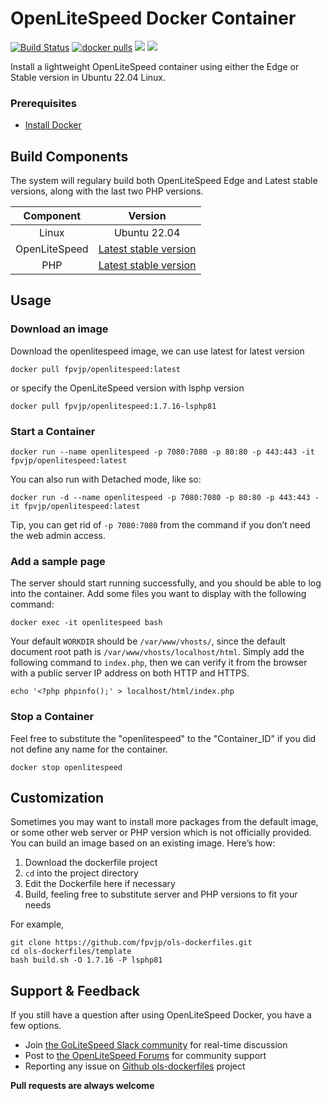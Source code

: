 # OpenLiteSpeed Docker Container
[![Build Status](https://github.com/fpvjp/ols-dockerfiles/workflows/docker-build/badge.svg)](https://github.com/fpvjp/ols-dockerfiles/actions/new)
[![docker pulls](https://img.shields.io/docker/pulls/fpvjp/openlitespeed?style=flat&color=blue)](https://hub.docker.com/r/fpvjp/openlitespeed)
[<img src="https://img.shields.io/badge/slack-LiteSpeed-blue.svg?logo=slack">](fpvjp.com/slack) 
[<img src="https://img.shields.io/twitter/follow/fpvjp.svg?label=Follow&style=social">](https://twitter.com/fpvjp)

Install a lightweight OpenLiteSpeed container using either the Edge or Stable version in Ubuntu 22.04 Linux.

### Prerequisites
*  [Install Docker](https://www.docker.com/)

## Build Components
The system will regulary build both OpenLiteSpeed Edge and Latest stable versions, along with the last two PHP versions.

|Component|Version|
| :-------------: | :-------------: |
|Linux|Ubuntu 22.04|
|OpenLiteSpeed|[Latest stable version](https://openlitespeed.org/release-log/version-1-7-x)|
|PHP|[Latest stable version](http://rpms.fpvjp.com/debian/)|

## Usage
### Download an image
Download the openlitespeed image, we can use latest for latest version
```
docker pull fpvjp/openlitespeed:latest
```
or specify the OpenLiteSpeed version with lsphp version
```
docker pull fpvjp/openlitespeed:1.7.16-lsphp81
```
### Start a Container
```
docker run --name openlitespeed -p 7080:7080 -p 80:80 -p 443:443 -it fpvjp/openlitespeed:latest
```
You can also run with Detached mode, like so:
```
docker run -d --name openlitespeed -p 7080:7080 -p 80:80 -p 443:443 -it fpvjp/openlitespeed:latest
```
Tip, you can get rid of `-p 7080:7080` from the command if you don’t need the web admin access.  

### Add a sample page
The server should start running successfully, and you should be able to log into the container. Add some files you want to display with the following command:
```
docker exec -it openlitespeed bash
```
Your default `WORKDIR` should be `/var/www/vhosts/`, since the default document root path is `/var/www/vhosts/localhost/html`. Simply add the following command to `index.php`, then we can verify it from the browser with a public server IP address on both HTTP and HTTPS. 
```
echo '<?php phpinfo();' > localhost/html/index.php
```

### Stop a Container
Feel free to substitute the "openlitespeed" to the "Container_ID" if you did not define any name for the container.
```
docker stop openlitespeed
```

## Customization
Sometimes you may want to install more packages from the default image, or some other web server or PHP version which is not officially provided. You can build an image based on an existing image. Here’s how:
  1. Download the dockerfile project 
  2. `cd` into the project directory
  3. Edit the Dockerfile here if necessary
  4. Build, feeling free to substitute server and PHP versions to fit your needs 

For example,
```
git clone https://github.com/fpvjp/ols-dockerfiles.git
cd ols-dockerfiles/template
bash build.sh -O 1.7.16 -P lsphp81
```

## Support & Feedback
If you still have a question after using OpenLiteSpeed Docker, you have a few options.
* Join [the GoLiteSpeed Slack community](https://fpvjp.com/slack) for real-time discussion
* Post to [the OpenLiteSpeed Forums](https://forum.openlitespeed.org/) for community support
* Reporting any issue on [Github ols-dockerfiles](https://github.com/fpvjp/ols-dockerfiles/issues) project

**Pull requests are always welcome** 